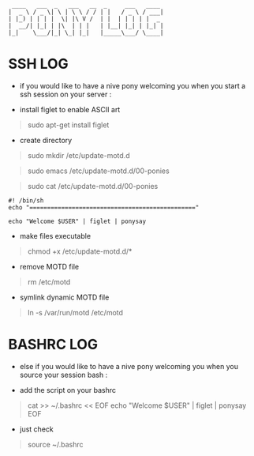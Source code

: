 ```
 ____   ___  _   ___   __  _     ___   ____
|  _ \ / _ \| \ | \ \ / / | |   / _ \ / ___|
| |_) | | | |  \| |\ V /  | |  | | | | |  _ 
|  __/| |_| | |\  | | |   | |__| |_| | |_| |
|_|    \___/|_| \_| |_|   |_____\___/ \____|
```

# SSH LOG
* if you would like to have a nive pony
welcoming you when you start a ssh session
on your server :

- install figlet to enable ASCII art
>sudo apt-get install figlet

- create directory
> sudo mkdir /etc/update-motd.d

>sudo emacs /etc/update-motd.d/00-ponies

>sudo cat /etc/update-motd.d/00-ponies

```
#! /bin/sh
echo "==============================================="

echo "Welcome $USER" | figlet | ponysay
```

- make files executable
> chmod +x /etc/update-motd.d/*

- remove MOTD file
> rm /etc/motd

- symlink dynamic MOTD file
> ln -s /var/run/motd /etc/motd


# BASHRC LOG
* else if you would like to have a nive pony
welcoming you when you source your session bash :

- add the script on your bashrc
> cat >> ~/.bashrc << EOF
echo "Welcome $USER" | figlet | ponysay
EOF

- just check
> source ~/.bashrc
